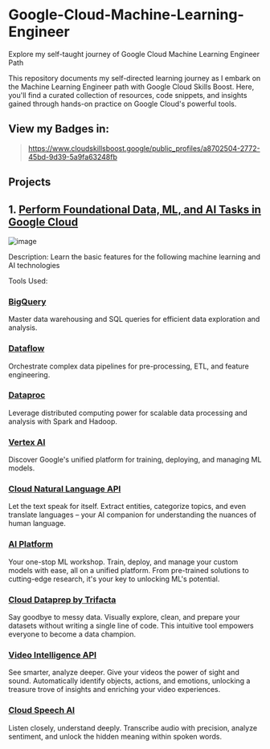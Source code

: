 # Google-Cloud-Machine-Learning-Engineer
Explore my self-taught journey of Google Cloud Machine Learning Engineer Path

This repository documents my self-directed learning journey as I embark on the Machine Learning Engineer path with Google Cloud Skills Boost. Here, you'll find a curated collection of resources, code snippets, and insights gained through hands-on practice on Google Cloud's powerful tools.


## View my Badges in:
> https://www.cloudskillsboost.google/public_profiles/a8702504-2772-45bd-9d39-5a9fa63248fb


## Projects

## 1. [Perform Foundational Data, ML, and AI Tasks in Google Cloud](https://github.com/moniquecardoso25/Google-Cloud-Machine-Learning-Engineer/tree/a9d1c32355fbf3017be2ac190a25c8539880b42a/Perform%20Foundational%20Data%2C%20ML%2C%20and%20AI%20Tasks%20in%20Google%20Cloud)
 
![image](https://github.com/moniquecardoso25/Google-Cloud-Machine-Learning-Engineer/assets/140358716/984edd84-c2ff-42ad-bf73-f5dae6ced42c)


Description: Learn the basic features for the following machine learning and AI technologies 

Tools Used:

### [BigQuery](https://cloud.google.com/bigquery)

Master data warehousing and SQL queries for efficient data exploration and analysis. 

### [Dataflow](https://cloud.google.com/dataflow)

Orchestrate complex data pipelines for pre-processing, ETL, and feature engineering. 

### [Dataproc](https://cloud.google.com/dataproc)

Leverage distributed computing power for scalable data processing and analysis with Spark and Hadoop. 

### [Vertex AI](https://cloud.google.com/vertex-ai)

Discover Google's unified platform for training, deploying, and managing ML models. 

### [Cloud Natural Language API](https://cloud.google.com/natural-language)

Let the text speak for itself. Extract entities, categorize topics, and even translate languages – your AI companion for understanding the nuances of human language. 

### [AI Platform](https://cloud.google.com/ai-platform)

Your one-stop ML workshop. Train, deploy, and manage your custom models with ease, all on a unified platform. From pre-trained solutions to cutting-edge research, it's your key to unlocking ML's potential. 

### [Cloud Dataprep by Trifacta](https://cloud.google.com/dataprep)

Say goodbye to messy data. Visually explore, clean, and prepare your datasets without writing a single line of code. This intuitive tool empowers everyone to become a data champion. 

### [Video Intelligence API](https://cloud.google.com/video-intelligence)

See smarter, analyze deeper. Give your videos the power of sight and sound. Automatically identify objects, actions, and emotions, unlocking a treasure trove of insights and enriching your video experiences. 

### [Cloud Speech AI](https://cloud.google.com/speech-to-text)

Listen closely, understand deeply. Transcribe audio with precision, analyze sentiment, and unlock the hidden meaning within spoken words. 

